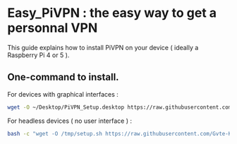 # Easy_PiVPN : the easy way to get a personnal VPN

This guide explains how to install PiVPN on your device ( ideally a Raspberry Pi 4 or 5 ).

## One-command to install.

For devices with graphical interfaces : 

```bash
wget -O ~/Desktop/PiVPN_Setup.desktop https://raw.githubusercontent.com/Gvte-Kali/Network/refs/heads/main/Easy_PiVPN/PiVPN_Setup.desktop
```
For headless devices ( no user interface ) : 
```bash
bash -c "wget -O /tmp/setup.sh https://raw.githubusercontent.com/Gvte-Kali/Network/refs/heads/main/Easy_PiVPN/setup.sh && chmod +x /tmp/setup.sh && sudo bash /tmp/setup.sh" && read -p "Press Enter..."
```
